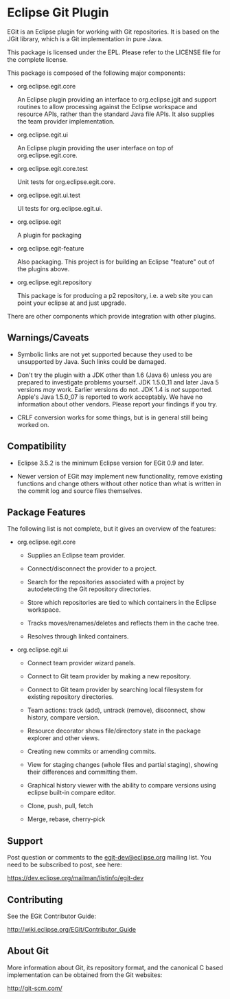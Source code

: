 Eclipse Git Plugin
==================

EGit is an Eclipse plugin for working with Git repositories. It is based
on the JGit library, which is a Git implementation in pure Java.

This package is licensed under the EPL. Please refer to the LICENSE file
for the complete license.

This package is composed of the following major components:

- org.eclipse.egit.core

    An Eclipse plugin providing an interface to org.eclipse.jgit
    and support routines to allow processing against the Eclipse
    workspace and resource APIs, rather than the standard Java
    file APIs. It also supplies the team provider implementation.

- org.eclipse.egit.ui

    An Eclipse plugin providing the user interface on top of
    org.eclipse.egit.core.

- org.eclipse.egit.core.test

    Unit tests for org.eclipse.egit.core.

- org.eclipse.egit.ui.test

    UI tests for org.eclipse.egit.ui.

- org.eclipse.egit

    A plugin for packaging

- org.eclipse.egit-feature

    Also packaging. This project is for building an Eclipse "feature"
    out of the plugins above.

- org.eclipse.egit.repository

    This package is for producing a p2 repository, i.e. a web site
    you can point your eclipse at and just upgrade.

There are other components which provide integration with other plugins.

Warnings/Caveats
----------------

- Symbolic links are not yet supported because they used to be
  unsupported by Java. Such links could be damaged.

- Don't try the plugin with a JDK other than 1.6 (Java 6) unless you
  are prepared to investigate problems yourself. JDK 1.5.0_11 and later
  Java 5 versions *may* work. Earlier versions do not. JDK 1.4 is *not*
  supported. Apple's Java 1.5.0_07 is reported to work acceptably. We
  have no information about other vendors. Please report your findings
  if you try.

- CRLF conversion works for some things, but is in general still being
  worked on.

Compatibility
-------------

- Eclipse 3.5.2 is the minimum Eclipse version for EGit 0.9 and later.

- Newer version of EGit may implement new functionality, remove
  existing functions and change others without other notice than what
  is written in the commit log and source files themselves.


Package Features
----------------

The following list is not complete, but it gives an overview of the
features:

- org.eclipse.egit.core

    * Supplies an Eclipse team provider.

    * Connect/disconnect the provider to a project.

    * Search for the repositories associated with a project by
      autodetecting the Git repository directories.

    * Store which repositories are tied to which containers in the
      Eclipse workspace.

    * Tracks moves/renames/deletes and reflects them in the cache
      tree.

    * Resolves through linked containers.

- org.eclipse.egit.ui

    * Connect team provider wizard panels.

    * Connect to Git team provider by making a new repository.

    * Connect to Git team provider by searching local filesystem
      for existing repository directories.

    * Team actions: track (add), untrack (remove), disconnect, show
      history, compare version.

    * Resource decorator shows file/directory state in the package
      explorer and other views.

    * Creating new commits or amending commits.

    * View for staging changes (whole files and partial staging),
      showing their differences and committing them.

    * Graphical history viewer with the ability to compare versions
      using eclipse built-in compare editor.

    * Clone, push, pull, fetch

    * Merge, rebase, cherry-pick


Support
-------

Post question or comments to the egit-dev@eclipse.org mailing list.
You need to be subscribed to post, see here:

https://dev.eclipse.org/mailman/listinfo/egit-dev


Contributing
------------

See the EGit Contributor Guide:

http://wiki.eclipse.org/EGit/Contributor_Guide


About Git
---------

More information about Git, its repository format, and the canonical
C based implementation can be obtained from the Git websites:

http://git-scm.com/
